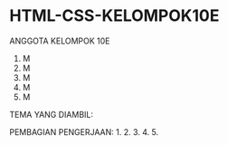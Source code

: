 # HTML-CSS-KELOMPOK10E

ANGGOTA KELOMPOK 10E
1. M
2. M
3. M
4. M
5. M

TEMA YANG DIAMBIL:

PEMBAGIAN PENGERJAAN:
1.
2.
3.
4.
5.
